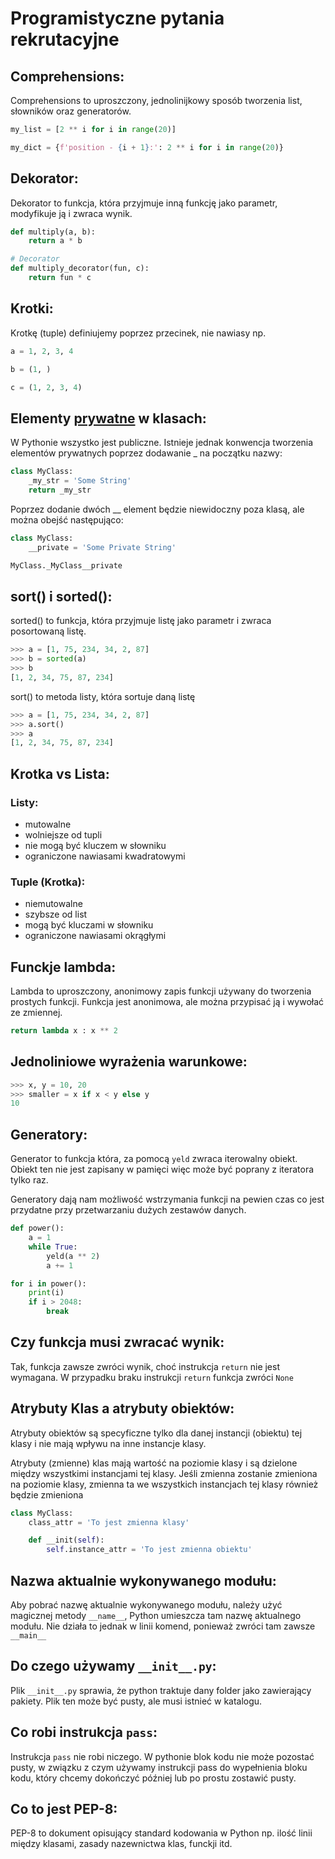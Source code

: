 # Programistyczne pytania rekrutacyjne

## Comprehensions:
Comprehensions to uproszczony, jednolinijkowy sposób tworzenia list, słowników oraz generatorów.

```python
my_list = [2 ** i for i in range(20)]
```
```python
my_dict = {f'position - {i + 1}:': 2 ** i for i in range(20)}
```

## Dekorator:
Dekorator to funkcja, która przyjmuje inną funkcję jako parametr, modyfikuje ją i zwraca wynik.

```python
def multiply(a, b):
    return a * b

# Decorator
def multiply_decorator(fun, c):
    return fun * c
```

## Krotki:
Krotkę (tuple) definiujemy poprzez przecinek, nie nawiasy np.
```python
a = 1, 2, 3, 4
```
```python
b = (1, )
```
```python
c = (1, 2, 3, 4)
```

## Elementy <u>prywatne</u> w klasach:
W Pythonie wszystko jest publiczne. Istnieje jednak konwencja tworzenia elementów prywatnych poprzez dodawanie _ na
początku nazwy:
```python
class MyClass:
    _my_str = 'Some String'
    return _my_str
```
Poprzez dodanie dwóch __ element będzie niewidoczny poza klasą, ale można obejść następująco:
```python
class MyClass:
    __private = 'Some Private String'

MyClass._MyClass__private
```

## sort() i sorted():
sorted() to funkcja, która przyjmuje listę jako parametr i zwraca posortowaną listę.
```python
>>> a = [1, 75, 234, 34, 2, 87]
>>> b = sorted(a)
>>> b
[1, 2, 34, 75, 87, 234]
```
sort() to metoda listy, która sortuje daną listę
```python
>>> a = [1, 75, 234, 34, 2, 87]
>>> a.sort()
>>> a
[1, 2, 34, 75, 87, 234]
```

## Krotka vs Lista:
### Listy:
* mutowalne
* wolniejsze od tupli
* nie mogą być kluczem w słowniku
* ograniczone nawiasami kwadratowymi
### Tuple (Krotka):
* niemutowalne
* szybsze od list
* mogą być kluczami w słowniku
* ograniczone nawiasami okrągłymi

## Funckje lambda:
Lambda to uproszczony, anonimowy zapis funkcji używany do tworzenia prostych funkcji.
Funkcja jest anonimowa, ale można przypisać ją i wywołać ze zmiennej.
```python
return lambda x : x ** 2
```

## Jednoliniowe wyrażenia warunkowe:
```python
>>> x, y = 10, 20
>>> smaller = x if x < y else y
10
```

## Generatory:
Generator to funkcja która, za pomocą ```yeld``` zwraca iterowalny obiekt.
Obiekt ten nie jest zapisany w pamięci więc może być poprany z iteratora tylko raz.

Generatory dają nam możliwość wstrzymania funkcji na pewien czas co jest przydatne przy przetwarzaniu dużych
zestawów danych.
```python
def power():
    a = 1
    while True:
        yeld(a ** 2)
        a += 1

for i in power():
    print(i)
    if i > 2048:
        break
```

## Czy funkcja musi zwracać wynik:
Tak, funkcja zawsze zwróci wynik, choć instrukcja ```return``` nie jest wymagana.
W przypadku braku instrukcji ```return``` funkcja zwróci ```None```

## Atrybuty Klas a atrybuty obiektów:
Atrybuty obiektów są specyficzne tylko dla danej instancji (obiektu) tej klasy i nie mają wpływu na inne instancje klasy.

Atrybuty (zmienne) klas mają wartość na poziomie klasy i są dzielone między wszystkimi instancjami tej klasy.
Jeśli zmienna zostanie zmieniona na poziomie klasy, zmienna ta we wszystkich instancjach tej klasy również będzie zmieniona
```python
class MyClass:
    class_attr = 'To jest zmienna klasy'

    def __init(self):
        self.instance_attr = 'To jest zmienna obiektu'
```

## Nazwa aktualnie wykonywanego modułu:
Aby pobrać nazwę aktualnie wykonywanego modułu, należy użyć magicznej metody ```__name__```, Python umieszcza tam nazwę
aktualnego modułu. Nie działa to jednak w linii komend, ponieważ zwróci tam zawsze ```__main__```

## Do czego używamy ```__init__.py```:
Plik ```__init__.py``` sprawia, że python traktuje dany folder jako zawierający pakiety. Plik ten może być pusty,
ale musi istnieć w katalogu.

## Co robi instrukcja ```pass```:
Instrukcja ```pass``` nie robi niczego.
W pythonie blok kodu nie może pozostać pusty, w związku z czym używamy instrukcji pass do wypełnienia bloku kodu,
który chcemy dokończyć później lub po prostu zostawić pusty.

## Co to jest PEP-8:
PEP-8 to dokument opisujący standard kodowania w Python np. ilość linii między klasami, zasady nazewnictwa klas, funckji itd.
